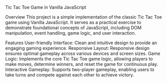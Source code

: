 Tic Tac Toe Game in Vanilla JavaScript

Overview
This project is a simple implementation of the classic Tic Tac Toe game using Vanilla JavaScript. It serves as a practical exercise to demonstrate foundational concepts of JavaScript, including DOM manipulation, event handling, game logic, and user interaction.

Features
User-friendly Interface: Clean and intuitive design to provide an engaging gaming experience.
Responsive Layout: Responsive design ensures optimal gameplay across various devices and screen sizes.
Game Logic: Implements the core Tic Tac Toe game logic, allowing players to make moves, determine winners, and reset the game for continuous play.
Interactive Gameplay: Supports two-player gameplay, enabling users to take turns and compete against each other to achieve victory.
